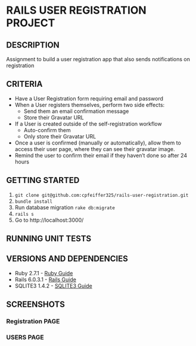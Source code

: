 # RAILS USER REGISTRATION PROJECT

## DESCRIPTION
Assignment to build a user registration app that also sends notifications on registration

## CRITERIA
- Have a User Registration form requiring email and password
- When a User registers themselves, perform two side effects:
  - Send them an email confirmation message
  - Store their Gravatar URL
- If a User is created outside of the self-registration workflow
  - Auto-confirm them
  - Only store their Gravatar URL
- Once a user is confirmed (manually or automatically), allow them to access their user page, where they can see their gravatar image.
- Remind the user to confirm their email if they haven’t done so after 24 hours

## GETTING STARTED
1. ```git clone git@github.com:cpfeiffer325/rails-user-registration.git```
2. ```bundle install```
3. Run database migration ```rake db:migrate```
4. ```rails s```
5. Go to http://localhost:3000/

## RUNNING UNIT TESTS


## VERSIONS AND DEPENDENCIES
* Ruby 2.7.1 - [Ruby Guide](https://ruby-doc.org/core-2.7.1/)
* Rails 6.0.3.1 - [Rails Guide](http://guides.rubyonrails.org/v6.0.3.1/)
* SQLITE3 1.4.2 - [SQLITE3 Guide](https://www.rubydoc.info/gems/sqlite3/1.4.2)

## SCREENSHOTS
### Registration PAGE

### USERS PAGE

